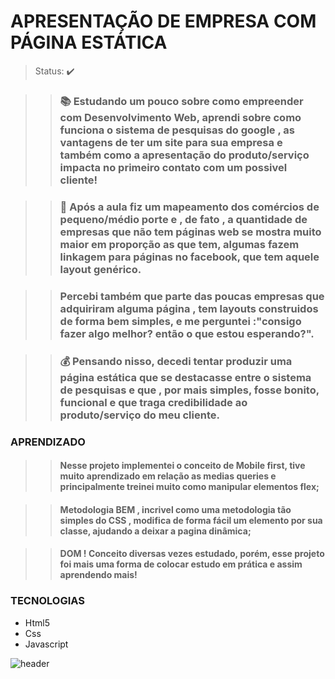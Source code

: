 <h1>APRESENTAÇÃO DE EMPRESA COM PÁGINA ESTÁTICA</h1>

> Status: ✔️

>> ### 📚 Estudando um pouco sobre como empreender com Desenvolvimento Web, aprendi sobre como funciona o sistema de pesquisas do google , as vantagens de ter um site para sua empresa e também como a apresentação do produto/serviço impacta no primeiro contato com um possivel cliente!

>> ### 📱 Após a aula fiz um mapeamento dos comércios de pequeno/médio porte e , de fato , a quantidade de empresas que não tem páginas web se mostra muito maior em proporção as que tem, algumas fazem linkagem para páginas no facebook, que tem aquele layout genérico.

>> ### Percebi também que parte das poucas empresas que adquiriram alguma página , tem layouts construidos de forma bem simples, e me perguntei :"consigo fazer algo melhor? então o que estou esperando?".

>> ### 💰 Pensando nisso, decedi tentar produzir uma página estática que se destacasse entre o sistema de pesquisas e que , por mais simples, fosse bonito, funcional e que traga credibilidade ao produto/serviço do meu cliente. 


<h3>APRENDIZADO</h3>

>> #### Nesse projeto implementei o conceito de Mobile first, tive muito aprendizado em relação as medias queries e principalmente treinei muito como manipular elementos flex;

>> #### Metodologia BEM , incrivel como uma metodologia tão simples do CSS , modifica de forma fácil um elemento por sua classe, ajudando a deixar a pagina dinâmica;  

>> #### DOM ! Conceito diversas vezes estudado, porém, esse projeto foi mais uma forma de colocar estudo em prática e assim aprendendo mais!   

<h3>TECNOLOGIAS</h3>

+ Html5
+ Css
+ Javascript

![header](https://user-images.githubusercontent.com/84083804/150990975-c324e716-14f0-4547-8158-9d473b7eed84.png)
